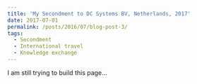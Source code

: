 ```yaml
---
title: 'My Secondment to DC Systems BV, Netherlands, 2017'
date: 2017-07-01
permalink: /posts/2016/07/blog-post-3/
tags:
  - Secondment
  - International travel 
  - Knowledge exchange 
---
```


I am still trying to build this page...

<!-- Headings are cool
======

You can have many headings
======

Aren't headings cool?
------ -->
